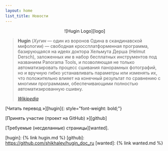 ```yaml
---
layout: home
list_title: Новости
---
```

<p align="center">
![Hugin Logo][logo]
</p>

> **Hugin** (*Хугин* — один из воронов Одина в скандинавской мифологии) —
> свободная кроссплатформенная программа, базирующаяся на идеях
> доктора Хельмута Дерша (Helmut Dersch), заложенных им в набор
> бесплатных инструментов под названием Panorama Tools, и позволяющая
> не только автоматизировать процесс сшивания панорамных фотографий,
> но и вручную гибко устанавливать параметры или изменять их, что
> положительно влияет на конечный результат по сравнению с многими
> программами, обеспечивающими полностью автоматизированную сшивку.
>
> *[Wikipedia][wiki]*

[Читать перевод »][hugin]{: style="font-weight: bold;"}

[Принять участие (проект на GitHub) »][github]

[Требуемые (несделанные) страницы][wanted].

[logo]: /img/hugin-logo.png
[wiki]: https://ru.wikipedia.org/wiki/Hugin
[hugin]: {% link hugin.md %}
[github]: https://github.com/shikhalev/hugin_doc_ru
[wanted]: {% link wanted.md %}
